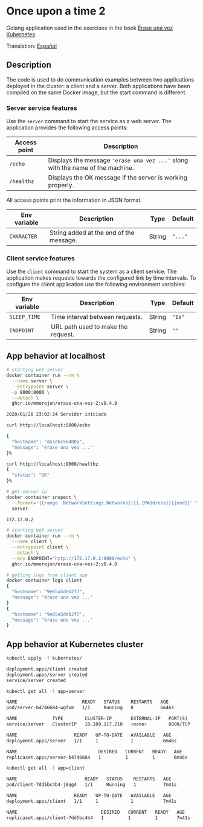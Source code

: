 # Once upon a time 2

Golang application used in the exercises in the book [Erase una vez Kubernetes](https://leanpub.com/erase-una-vez-kubernetes).

Translation: [Español](README.md)

## Description

The code is used to do communication examples between two applications deployed in the cluster: a client and a server. Both applications have been compiled on the same Docker image, but the start command is different.

### Server service features

Use the `server` command to start the service as a web server. The application provides the following access points:

|Access point|Description|
|-----|-----------|
|`/echo`|Displays the message `'erase una vez ...'` along with the name of the machine.|
|`/healthz`|Displays the OK message if the server is working properly.|

All access points print the information in JSON format.

|Env variable|Description|Type|Default|
|-----|-----------|------|---|
|`CHARACTER`| String added at the end of the message.| String | `"..."` |

### Client service features

Use the `client` command to start the system as a client service. The application makes requests towards the configured link by time intervals. To configure the client application use the following environment variables:

|Env variable|Description|Type|Default|
|-----|-----------|------|---|
|`SLEEP_TIME`| Time interval between requests.| String | `"1s"` |
|`ENDPOINT`| URL path used to make the request.| String |  `""` |

## App behavior at localhost

```bash
# starting web server
docker container run --rm \
  --name server \
  --entrypoint server \
  -p 8000:8000 \
  --detach \
  ghcr.io/mmorejon/erase-una-vez-2:v0.4.0

2020/01/20 23:02:24 Servidor iniciado
```

```bash
curl http://localhost:8000/echo

{
  "hostname": "da1ebc56480a",
  "message": "érase una vez ..."
}%
```

```bash
curl http://localhost:8000/healthz
{
  "status": "OK"
}%
```

```bash
# get server ip
docker container inspect \
  --format='{{range .NetworkSettings.Networks}}{{.IPAddress}}{{end}}' \
  server

172.17.0.2
```

```bash
# starting web server
docker container run --rm \
  --name client \
  --entrypoint client \
  --detach \
  --env ENDPOINT="http://172.17.0.2:8000/echo" \
  ghcr.io/mmorejon/erase-una-vez-2:v0.4.0
```

```bash
# getting logs from client app
docker container logs client
{
  "hostname": "9e65a5deb2f7",
  "message": "érase una vez ..."
}
{
  "hostname": "9e65a5deb2f7",
  "message": "érase una vez ..."
}
```

## App behavior at Kubernetes cluster

```bash
kubectl apply -f kubernetes/

deployment.apps/client created
deployment.apps/server created
service/server created
```

```bash
kubectl get all -l app=server

NAME                        READY   STATUS    RESTARTS   AGE
pod/server-b4746684-wgfxm   1/1     Running   0          6m46s

NAME             TYPE        CLUSTER-IP       EXTERNAL-IP   PORT(S)    AGE
service/server   ClusterIP   10.109.117.210   <none>        8000/TCP   6m46s

NAME                     READY   UP-TO-DATE   AVAILABLE   AGE
deployment.apps/server   1/1     1            1           6m46s

NAME                              DESIRED   CURRENT   READY   AGE
replicaset.apps/server-b4746684   1         1         1       6m46s
```

```bash
kubectl get all -l app=client

NAME                         READY   STATUS    RESTARTS   AGE
pod/client-7dd5bc4b4-j6qg4   1/1     Running   1          7m41s

NAME                     READY   UP-TO-DATE   AVAILABLE   AGE
deployment.apps/client   1/1     1            1           7m41s

NAME                               DESIRED   CURRENT   READY   AGE
replicaset.apps/client-7dd5bc4b4   1         1         1       7m41s
```

